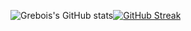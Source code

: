 ![Grebois's GitHub stats](https://github-readme-stats.vercel.app/api?username=grebois&count_private=true)[![GitHub Streak](https://github-readme-streak-stats.herokuapp.com?user=grebois)](https://git.io/streak-stats)
